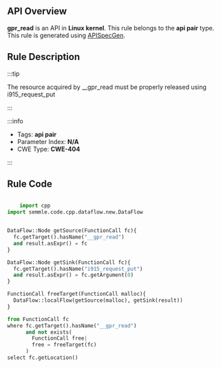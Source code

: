 ---
---


## API Overview
**gpr_read** is an API in **Linux kernel**. This rule belongs to the **api pair** type. This rule is generated using [APISpecGen](../../tools/APISpecGen).
## Rule Description

:::tip

The resource acquired by __gpr_read must be properly released using i915_request_put

:::

:::info

- Tags: **api pair**
- Parameter Index: **N/A**
- CWE Type: **CWE-404**

:::

## Rule Code
```python

    import cpp
import semmle.code.cpp.dataflow.new.DataFlow


DataFlow::Node getSource(FunctionCall fc){
  fc.getTarget().hasName("__gpr_read")
  and result.asExpr() = fc
}

DataFlow::Node getSink(FunctionCall fc){
  fc.getTarget().hasName("i915_request_put")
  and result.asExpr() = fc.getArgument(0)
}

FunctionCall freeTarget(FunctionCall malloc){
  DataFlow::localFlow(getSource(malloc), getSink(result))
}

from FunctionCall fc
where fc.getTarget().hasName("__gpr_read")
      and not exists(
        FunctionCall free| 
        free = freeTarget(fc)
      )
select fc.getLocation()

    
```